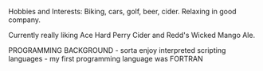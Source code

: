 Hobbies and Interests:	Biking, cars, golf, beer, cider.  Relaxing in good company.

Currently really liking Ace Hard Perry Cider and Redd's Wicked Mango Ale.


PROGRAMMING BACKGROUND
	- sorta enjoy interpreted scripting languages
	- my first programming language was FORTRAN
